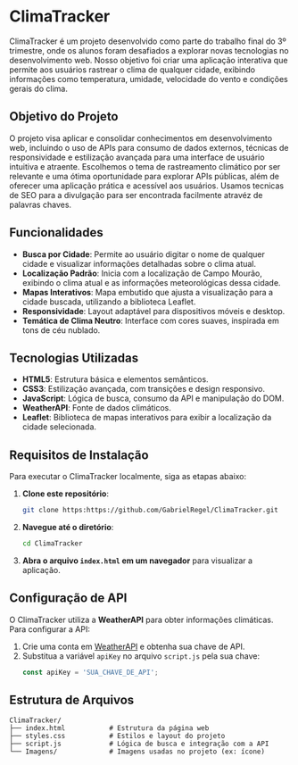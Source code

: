 # ClimaTracker

ClimaTracker é um projeto desenvolvido como parte do trabalho final do 3º trimestre, onde os alunos foram desafiados a explorar novas tecnologias no desenvolvimento web. Nosso objetivo foi criar uma aplicação interativa que permite aos usuários rastrear o clima de qualquer cidade, exibindo informações como temperatura, umidade, velocidade do vento e condições gerais do clima.

## Objetivo do Projeto

O projeto visa aplicar e consolidar conhecimentos em desenvolvimento web, incluindo o uso de APIs para consumo de dados externos, técnicas de responsividade e estilização avançada para uma interface de usuário intuitiva e atraente. Escolhemos o tema de rastreamento climático por ser relevante e uma ótima oportunidade para explorar APIs públicas, além de oferecer uma aplicação prática e acessível aos usuários. Usamos tecnicas de SEO para a divulgação para ser encontrada facilmente atravéz de palavras chaves.

## Funcionalidades

- **Busca por Cidade**: Permite ao usuário digitar o nome de qualquer cidade e visualizar informações detalhadas sobre o clima atual.
- **Localização Padrão**: Inicia com a localização de Campo Mourão, exibindo o clima atual e as informações meteorológicas dessa cidade.
- **Mapas Interativos**: Mapa embutido que ajusta a visualização para a cidade buscada, utilizando a biblioteca Leaflet.
- **Responsividade**: Layout adaptável para dispositivos móveis e desktop.
- **Temática de Clima Neutro**: Interface com cores suaves, inspirada em tons de céu nublado.

## Tecnologias Utilizadas

- **HTML5**: Estrutura básica e elementos semânticos.
- **CSS3**: Estilização avançada, com transições e design responsivo.
- **JavaScript**: Lógica de busca, consumo da API e manipulação do DOM.
- **WeatherAPI**: Fonte de dados climáticos.
- **Leaflet**: Biblioteca de mapas interativos para exibir a localização da cidade selecionada.

## Requisitos de Instalação

Para executar o ClimaTracker localmente, siga as etapas abaixo:

1. **Clone este repositório**:
    ```bash
    git clone https:https://github.com/GabrielRegel/ClimaTracker.git
    ```
2. **Navegue até o diretório**:
    ```bash
    cd ClimaTracker
    ```
3. **Abra o arquivo `index.html` em um navegador** para visualizar a aplicação.

## Configuração de API

O ClimaTracker utiliza a **WeatherAPI** para obter informações climáticas. Para configurar a API:

1. Crie uma conta em [WeatherAPI](https://www.weatherapi.com/) e obtenha sua chave de API.
2. Substitua a variável `apiKey` no arquivo `script.js` pela sua chave:
    ```javascript
    const apiKey = 'SUA_CHAVE_DE_API';
    ```

## Estrutura de Arquivos

```plaintext
ClimaTracker/
├── index.html           # Estrutura da página web
├── styles.css           # Estilos e layout do projeto
├── script.js            # Lógica de busca e integração com a API
└── Imagens/             # Imagens usadas no projeto (ex: ícone)
